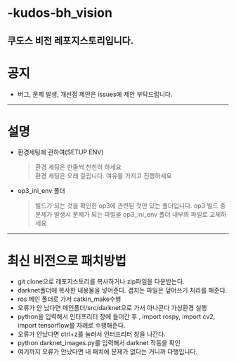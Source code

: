 # -kudos-bh_vision
쿠도스 비전 레포지스토리입니다.
---

# 공지
 - 버그, 문제 발생, 개선점 제안은 issues에 제안 부탁드립니다.

---

# 설명
- 환경세팅에 관하여(SETUP ENV)
  >환경 세팅은 한줄씩 천천히 하세요  
  >환경 세팅은 오래 걸립니다. 여유를 가지고 진행하세요  

- op3_ini_env 폴더
  >빌드가 되는 것을 확인한 op3에 관련된 것만 있는 폴더입니다.
  >op3 빌드 중 문제가 발생시 문제가 되는 파일을 op3_ini_env 폴더 내부의 파일로 교체하세요

---

# 최신 비전으로 패치방법
- git clone으로 레포지스토리를 복사하거나 zip파일을 다운받는다.
- darknet폴더에 복사한 내용물을 넣어준다. 겹치는 파일은 덮어쓰기 처리를 해준다.
- ros 메인 폴더로 가서 catkin_make수행
- 오류가 안 났다면 메인폴더/src/darknet으로 가서 아나콘다 가상환경 실행
- python을 입력해서 인터프리터 창에 들어간 후 , import rospy, import cv2, import tensorflow를 차례로 수행해준다.
- 오류가 안났다면 ctrl+z를 눌러서 인터프리터 창을 나간다.
- python darknet_images.py를 입력해서 darknet 작동을 확인
- 여기까지 오류가 안났다면 내 패치에 문제가 없다는 거니까 다행입니다.
